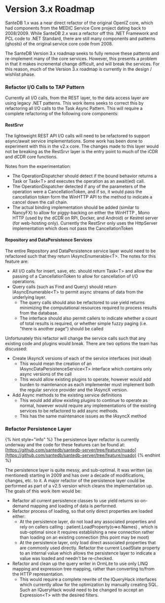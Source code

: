 # Version 3.x Roadmap

SanteDB 1.x was a near direct refactor of the original OpenIZ core, which had components from the MEDIC Service Core project dating back to 2008/2009. While SanteDB 2.x was a refactor off this .NET Framework and PCL code to .NET Standard, there are still many components and patterns \(ghosts\) of the original service core code from 2008. 

The SanteDB Version 3.x roadmap seeks to fully remove these patterns and re-implement many of the core services. However, this presents a problem in that it makes incremental change difficult, and will break the services. For this reason, much of the Version 3.x roadmap is currently in the design / wishlist phase.

### Refactor I/O Calls to TAP Pattern

Currently all I/O calls, from the REST layer, to the data access layer are using legacy .NET patterns. This work items seeks to correct this by refactoring all I/O calls to the Task Async Pattern. This will require a complete refactoring of the following core components:

#### RestSrvr

The lightweight REST API I/O calls will need to be refactored to support async/await service implementations. Some work has been done to experiment with this in the v2.x core. The changes made to this layer would not be breaking as the RestSrvr layer is the entry point to much of the iCDR and dCDR core functions.

Notes from the experimentation:

* The OperationDispatcher should detect if the bound behavior returns a Task or Task&lt;T&gt; and executes the operation as an await\(ed\) call.
* The OperationDispatcher detected if any of the parameters of the operation were a CancellationToken, and if so, it would pass the cancellation token form the WinHTTP API to the method to indicate a cancel down the call chain.
* The actual binding implementation should be added \(similar to NancyFX\) to allow for piggy-backing on either the WinHTTP , Mono HTTP  \(used by the dCDR on RPi, Docker, and Android\) or Kestrel server \(for web-hosting only\). Currently the RestSrvr only uses the HttpServer implementation which does not pass the CancellationToken

#### Repository and DataPersistence Services

The entire Repository and DataPersistence service layer would need to be refactored such that they return IAsyncEnumerable&lt;T&gt;. The notes for this feature are:

* All I/O calls for insert, save, etc. should return Task&lt;T&gt; and allow the passing of a CancellationToken to allow for cancellation of I/O operations.
* Query calls \(such as Find and Query\) should return IAsyncEnumerable&lt;T&gt; to permit async streams of data from the underlying layer.
  * The query calls should also be refactored to use yield returns minimizing the computational resources required to process results from the database.
  * The interface should also permit callers to indicate whether a count of total results is required, or whether simple fuzzy paging \(i.e. "there is another page"\) should be called

Unfortunately this refactor will change the service calls such that any existing code and plugins would break. There are two options the team has discussed:

* Create IAsyncX versions of each of the service interfaces \(not ideal\)
  * This would mean the creation of an IAsyncDataPersistenceService&lt;T&gt; interface which contains only async versions of the call
  * This would allow existing plugins to operate, however would add burden to maintenance as each implementer must implement both the regular service provider and the IAsyncX version.
* Add Async methods to the existing service definitions
  * This would add allow existing plugins to continue to operate as normal, however would require any implementations of the existing services to be refactored to add async methods.
  * This has the same maintenance issues as the IAsyncX method

### Refactor Persistence Layer

{% hint style="info" %}
The persistence layer refactor is currently underway and the code for these features can be found at: [https://github.com/santedb/santedb-server/tree/feature/nuado](https://github.com/santedb/santedb-server/tree/feature/nuado)
{% endhint %}

The persistence layer is quite messy, and sub-optimal. It was written \(as mentioned\) starting in 2009 and has over a decade of modifications, changes, etc. to it. A major refactor of the persistence layer could be performed as part of a v2.5 version which cleans the implementation up. The goals of this work item would be:

* Refactor all current persistence classes to use yield returns so on-demand mapping and loading of data is performed.
* Refactor process of loading, so that only direct properties are loaded either:
  * At the persistence layer, do not load any associated properties and rely on callers calling : patient.LoadProperty\(o=&gt;o.Names\) , which is sub-optimal since it requires establishing a new connection rather than loading on an existing connection \(this point may be moot\)
  * At the persistence layer, only load direct associated properties that are commonly used directly. Refactor the current LoadState property to an internal value which allows the persistence layer to indicate a value was loaded and needn't be re-checked.
* Refactor and clean up the query writer in OrmLite to use only LINQ mapping and expression tree mapping, rather than converting to/from the HTTP representation.
  * This would require a complete rewrite of the IQueryHack interfaces which currently allow for the optimization by manually creating SQL. Such an IQueryHack would need to be changed to accept an Expression&lt;T&gt; with the desired filters.


